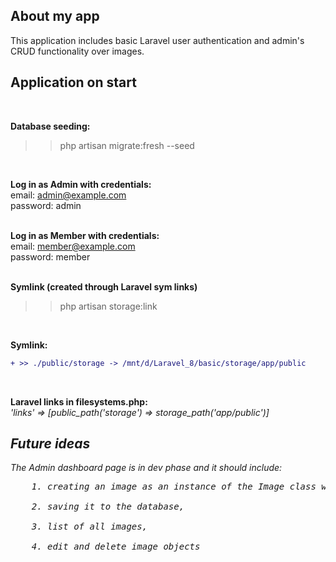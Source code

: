## About my app

This application includes basic Laravel user authentication and admin's CRUD functionality over images. 

## Application on start
</br>

**Database seeding:** </br>
>> php artisan migrate:fresh --seed </br>
</br>

**Log in as Admin with credentials:** </br>
email: admin@example.com</br>
password: admin</br>
</br>

**Log in as Member with credentials:** </br>
email: member@example.com</br>
password: member</br>
</br>

**Symlink (created through Laravel sym links)** </br>
>> php artisan storage:link</br>
</br>

**Symlink:**
```diff
+ >> ./public/storage -> /mnt/d/Laravel_8/basic/storage/app/public
```
</br>

**Laravel links in filesystems.php:** </br>
<em>'links' => [public_path('storage') => storage_path('app/public')]<em> </br>


## Future ideas

The Admin dashboard page is in dev phase and it should include: </br>
<pre>
    1. creating an image as an instance of the Image class with specific parameters </br>
    2. saving it to the database,</br>
    3. list of all images,</br>
    4. edit and delete image objects</br>
</pre>

 
